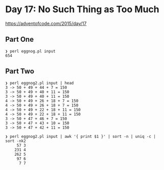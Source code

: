 # Day 17: No Such Thing as Too Much

https://adventofcode.com/2015/day/17

## Part One

```
❯ perl eggnog.pl input
654
```

## Part Two

```
❯ perl eggnog2.pl input | head
3 -> 50 + 49 + 44 + 7 = 150
3 -> 50 + 49 + 40 + 11 = 150
3 -> 50 + 49 + 40 + 11 = 150
4 -> 50 + 49 + 26 + 18 + 7 = 150
4 -> 50 + 49 + 26 + 18 + 7 = 150
4 -> 50 + 49 + 22 + 18 + 11 = 150
4 -> 50 + 49 + 22 + 18 + 11 = 150
3 -> 50 + 47 + 46 + 7 = 150
3 -> 50 + 47 + 43 + 10 = 150
3 -> 50 + 47 + 42 + 11 = 150

❯ perl eggnog2.pl input | awk '{ print $1 }' | sort -n | uniq -c | sort -nk2
     57 3
    231 4
    262 5
     97 6
      7 7
```
